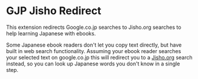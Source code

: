 # GJP Jisho Redirect

This extension redirects Google.co.jp searches to Jisho.org searches to help learning Japanese with ebooks.

Some Japanese ebook readers don't let you copy text directly, but have built in web search functionality. Assuming
your ebook reader searches your selected text on google.co.jp this will redirect you to a
[Jisho.org](https://jisho.org) search instead, so you can look up Japanese words you don't know in a single step.